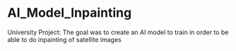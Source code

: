 # AI_Model_Inpainting
University Project: The goal was to create an AI model to train in order to be able to do inpainting of satellite images
